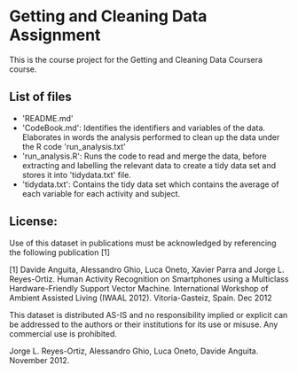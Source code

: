 # Getting and Cleaning Data Assignment
This is the course project for the Getting and Cleaning Data Coursera course. 

## List of files
*  'README.md'
*  'CodeBook.md': Identifies the identifiers and variables of the data. Elaborates in words the analysis performed to clean up the data under the R code 'run_analysis.txt'
*  'run_analysis.R': Runs the code to read and merge the data, before extracting and labelling the relevant data to create a tidy data set and stores it into 'tidydata.txt' file.
*  'tidydata.txt': Contains the tidy data set which contains the average of each variable for each activity and subject. 

## License:
Use of this dataset in publications must be acknowledged by referencing the following publication [1]

[1] Davide Anguita, Alessandro Ghio, Luca Oneto, Xavier Parra and Jorge L. Reyes-Ortiz. Human Activity Recognition on Smartphones using a Multiclass Hardware-Friendly Support Vector Machine. International Workshop of Ambient Assisted Living (IWAAL 2012). Vitoria-Gasteiz, Spain. Dec 2012

This dataset is distributed AS-IS and no responsibility implied or explicit can be addressed to the authors or their institutions for its use or misuse. Any commercial use is prohibited.

Jorge L. Reyes-Ortiz, Alessandro Ghio, Luca Oneto, Davide Anguita. November 2012.





